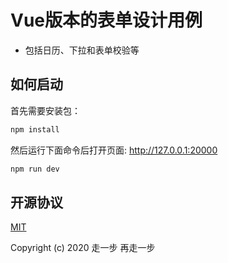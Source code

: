 # Vue版本的表单设计用例

- 包括日历、下拉和表单校验等

如何启动
--------------------

首先需要安装包：

```bash
npm install
```

然后运行下面命令后打开页面: http://127.0.0.1:20000

```bash
npm run dev
```

## 开源协议

[MIT](https://github.com/yelloxing/vue-form-example/blob/master/LICENSE)

Copyright (c) 2020 走一步 再走一步